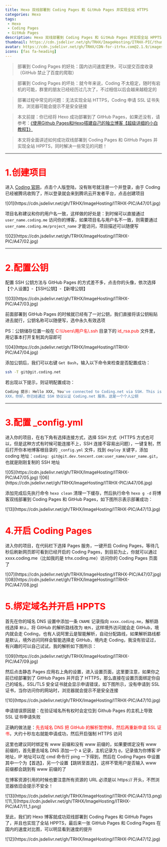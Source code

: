 ```yaml
---
title: Hexo 双线部署到 Coding Pages 和 GitHub Pages 并实现全站 HTTPS
categories: Hexo
tags:
 - Hexo
 - Coding Pages
 - GitHub Pages
description: Hexo 双线部署到 Coding Pages 和 GitHub Pages 并实现全站 HPPTS
thumbnail: https://cdn.jsdelivr.net/gh/TRHX/ImageHosting/ITRHX-PIC/thumbnail/hexo.png
avatar: https://cdn.jsdelivr.net/gh/TRHX/CDN-for-itrhx.com@2.1.9/images/trhx.png
icons: [fas fa-heading]
---
```

> 部署到 Coding Pages 的好处：国内访问速度更快，可以提交百度收录（GitHub 禁止了百度的爬取）

> 部署到 Coding Pages 的坏处：就今年来说，Coding 不太稳定，随时有宕机的可能，群里的朋友已经经历过几次了，不过相信以后会越来越稳定的

> 部署过程中常见的问题：无法实现全站 HTTPS，Coding 申请 SSL 证书失败，浏览器可能会提示不是安全链接

> 本文前提：你已经将 Hexo 成功部署到了 GitHub Pages，如果还没有，请参考：[《使用Github Pages和Hexo搭建自己的独立博客【超级详细的小白教程】》](https://blog.csdn.net/qq_36759224/article/details/82121420)

> 本文将全面讲述如何成功双线部署到 Coding Pages 和 GitHub Pages 并实现全站 HPPTS，同时解决一些常见的问题！

---

# <font color=#ff0000>1.创建项目</font>

进入 [Coding 官网](https://coding.net/)，点击个人版登陆，没有账号就注册一个并登录，由于 Coding 已经被腾讯收购了，所以登录就会来到腾讯云开发者平台，点击创建项目

<fancybox>
![01](https://cdn.jsdelivr.net/gh/TRHX/ImageHosting/ITRHX-PIC/A47/01.jpg)
</fancybox>

项目名称建议和你的用户名一致，这样做的好处是：到时候可以直接通过 `user_name.coding.me` 访问你的博客，如果项目名与用户名不一致，则需要通过 `user_name.coding.me/project_name` 才能访问，项目描述可以随便写

<fancybox>
![02](https://cdn.jsdelivr.net/gh/TRHX/ImageHosting/ITRHX-PIC/A47/02.jpg)
</fancybox>

---

# <font color=#ff0000>2.配置公钥</font>

配置 SSH 公钥方法与 GitHub Pages 的方式差不多，点击你的头像，依次选择【个人设置】-【SSH公钥】-【新增公钥】

<fancybox>
![03](https://cdn.jsdelivr.net/gh/TRHX/ImageHosting/ITRHX-PIC/A47/03.jpg)
</fancybox>

前面部署到 GitHub Pages 的时候就已经有了一对公钥，我们直接将该公钥粘贴进去就行，公钥名称可以随便写，选中永久有效选项

PS：公钥储存位置一般在 <font color=#ff0000>C:\Users\用户名\\.ssh</font> 目录下的 <font color=#ff0000>id_rsa.pub</font> 文件里，用记事本打开复制其内容即可

<fancybox>
![04](https://cdn.jsdelivr.net/gh/TRHX/ImageHosting/ITRHX-PIC/A47/04.jpg)
</fancybox>

添加公钥后，我们可以右键 `Get Bash`，输入以下命令来检查是否配置成功：

```bash
ssh -T git@git.coding.net
```

若出现以下提示，则证明配置成功：

```bash
Coding 提示: Hello XXX, You've connected to Coding.net via SSH. This is a personal key.
XXX，你好，你已经通过 SSH 协议认证 Coding.net 服务，这是一个个人公钥
```

---

# <font color=#ff0000>3.配置 _config.yml</font>
进入你的项目，在右下角有选择连接方式，选择 SSH 方式（HTTPS 方式也可以，但是这种方式有时候可能连接不上，SSH 连接不容易出问题），一键复制，然后打开你本地博客根目录的 `_config.yml` 文件，找到 `deploy` 关键字，添加 coding 地址：`coding: git@git.dev.tencent.com:user_name/user_name.git`，也就是刚刚复制的 SSH 地址

<fancybox>
![05](https://cdn.jsdelivr.net/gh/TRHX/ImageHosting/ITRHX-PIC/A47/05.jpg)
</fancybox>

<fancybox>
![06](https://cdn.jsdelivr.net/gh/TRHX/ImageHosting/ITRHX-PIC/A47/06.jpg)
</fancybox>

添加完成后先执行命令 `hexo clean` 清理一下缓存，然后执行命令 `hexo g -d` 将博客双线部署到 Coding Pages 和 GitHub Pages，如下图所示表示部署成功：

<fancybox>
![13](https://cdn.jsdelivr.net/gh/TRHX/ImageHosting/ITRHX-PIC/A47/13.jpg)
</fancybox>

# <font color=#ff0000>4.开启 Coding Pages</font>
进入你的项目，在代码栏下选择 Pages 服务，一键开启 Coding Pages，等待几秒后刷新网页即可看到已经开启的 Coding Pages，到目前为止，你就可以通过 xxxx.coding.me（比如我的是 trhx.coding.me）访问你的 Coding Pages 页面了

<fancybox>
![07](https://cdn.jsdelivr.net/gh/TRHX/ImageHosting/ITRHX-PIC/A47/07.jpg)
</fancybox>

<fancybox>
![08](https://cdn.jsdelivr.net/gh/TRHX/ImageHosting/ITRHX-PIC/A47/08.jpg)
</fancybox>

# <font color=#ff0000>5.绑定域名并开启 HPPTS</font>
首先在你的域名 DNS 设置中添加一条 `CNAME` 记录指向 `xxxx.coding.me`，解析路线选择 `默认`，将 GitHub 的解析路线改为 `境外`，这样境外访问就会走 GitHub，境内就会走 Coding，也有人说阿里云是智能解析，自动分配路线，如果解析路线都是默认，境外访问同样会智能选择走 GitHub，境内走 Coding，我没有验证过，有兴趣的可以自己试试，我的解析如下图所示：

<fancybox>
![09](https://cdn.jsdelivr.net/gh/TRHX/ImageHosting/ITRHX-PIC/A47/09.jpg)
</fancybox>

然后点击静态 Pages 应用右上角的设置，进入设置页面，这里要注意，如果你之前已经部署到了 GitHub Pages 并开启了 HTTPS，那么直接在设置页面绑定你自己的域名，SSL/TLS 安全证书就会显示申请错误，如下图所示，没有申请到 SSL 证书，当你访问你的网站时，浏览器就会提示不是安全连接

<fancybox>
![10](https://cdn.jsdelivr.net/gh/TRHX/ImageHosting/ITRHX-PIC/A47/10.jpg)
</fancybox>

申请错误原因是：在验证域名所有权时会定位到 Github Pages 的主机上导致 SSL 证书申请失败

正确的做法是：<font color=#ff0000>先去域名 DNS 把 GitHub 的解析暂停掉，然后再重新申请 SSL 证书</font>，大约十秒左右就能申请成功，然后开启强制 HTTPS 访问

这里也建议同时绑定有 www 前缀和没有 www 前缀的，如果要绑定没有 www 前缀的，首先要去域名 DNS 添加一个 `A` 记录，主机记录为 `@`，记录值为你博客 IP 地址，IP 地址可以在 cmd 命令行 ping 一下得到，然后在 Coding Pages 中设置其中一个为【首选】，另一个设置【跳转至首选】，这样不管用户是否输入 www 前缀都会跳到有 www 前缀的了

在博客资源引用的时候也要注意所有资源的 URL 必须是以 https:// 开头，不然浏览器依旧会提示不安全！

<fancybox>
![13](https://cdn.jsdelivr.net/gh/TRHX/ImageHosting/ITRHX-PIC/A47/13.png)
</fancybox>

<fancybox>
![11_1](https://cdn.jsdelivr.net/gh/TRHX/ImageHosting/ITRHX-PIC/A47/11_1.png)
</fancybox>

至此，我们的 Hexo 博客就成功双线部署到 Coding Pages 和 GitHub Pages 了，并且也实现了全站 HPPTS，最后来一张 GitHub Pages 和 Coding Pages 在国内的速度对比图，可以明显看到速度的提升

<fancybox>
![12](https://cdn.jsdelivr.net/gh/TRHX/ImageHosting/ITRHX-PIC/A47/12.jpg)
</fancybox>
